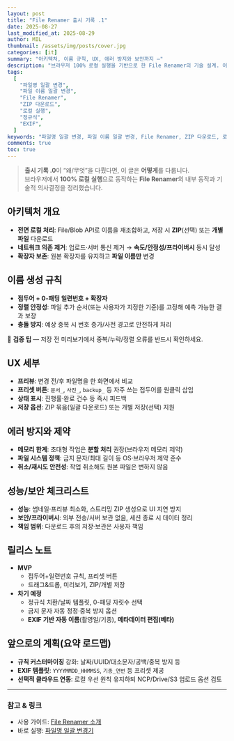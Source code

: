 ```yaml
---
layout: post
title: "File Renamer 출시 기록 .1"
date: 2025-08-27
last_modified_at: 2025-08-29
author: MIL
thumbnail: /assets/img/posts/cover.jpg
categories: [it]
summary: "아키텍처, 이름 규칙, UX, 에러 방지와 보안까지 —"
description: "브라우저 100% 로컬 실행을 기반으로 한 File Renamer의 기술 설계. 이름 규칙, 정렬 안정성, ZIP/개별 다운로드 흐름, 메타데이터/EXIF 로드맵, 성능/보안 체크리스트와 릴리스 노트를 정리합니다."
tags:
  [
    "파일명 일괄 변경",
    "파일 이름 일괄 변경",
    "File Renamer",
    "ZIP 다운로드",
    "로컬 실행",
    "정규식",
    "EXIF",
  ]
keywords: "파일명 일괄 변경, 파일 이름 일괄 변경, File Renamer, ZIP 다운로드, 로컬 실행, 정규식, EXIF"
comments: true
toc: true
---
```


<style>
  .post .post-content ul,
  .post .post-content ol{margin:.5rem 0 1rem;padding-left:1.25rem}
  .post .post-content ul{list-style:none;padding-left:0}
  .post .post-content ul li{position:relative;padding-left:1.25rem;margin:.35rem 0;line-height:1.75}
  .post .post-content ul li::before{content:"";position:absolute;left:0;top:.7em;width:.5rem;height:.5rem;border-radius:50%;background:#A0C878;box-shadow:0 0 0 2px rgba(246,171,122,.15)}
  .post .post-content li > ul{margin-top:.3rem}
  .post .post-content li > ul li::before{width:.45rem;height:.45rem;top:.75em;opacity:.9}
  .post .post-content ol{list-style:decimal;padding-left:1.25rem}
  .post .post-content ol li{margin:.35rem 0;line-height:1.75}
  .post .note{border:1px solid #e5e7eb;border-radius:10px;background:#fff;padding:12px 14px;margin:12px 0}
</style>

> **출시 기록 .0**이 “왜/무엇”을 다뤘다면, 이 글은 **어떻게**를 다룹니다.  
> 브라우저에서 **100% 로컬 실행**으로 동작하는 **File Renamer**의 내부 동작과 기술적 의사결정을 정리했습니다.

## 아키텍처 개요

- **전면 로컬 처리**: File/Blob API로 이름을 재조합하고, 저장 시 **ZIP**(선택) 또는 **개별 파일** 다운로드
- **네트워크 의존 제거**: 업로드·서버 통신 제거 → **속도/안정성/프라이버시** 동시 달성
- **확장자 보존**: 원본 확장자를 유지하고 **파일 이름만** 변경

## 이름 생성 규칙

- **접두어 + 0-패딩 일련번호 + 확장자**
- **정렬 안정성**: 파일 추가 순서(또는 사용자가 지정한 기준)를 고정해 예측 가능한 결과 보장
- **충돌 방지**: 예상 중복 시 번호 증가/사전 경고로 안전하게 처리

<div class="note">🔎 <strong>검증 팁</strong> — 저장 전 미리보기에서 중복/누락/정렬 오류를 반드시 확인하세요.</div>

## UX 세부

- **프리뷰**: 변경 전/후 파일명을 한 화면에서 비교
- **프리셋 버튼**: `문서_`, `사진_`, `backup_` 등 자주 쓰는 접두어를 원클릭 삽입
- **상태 표시**: 진행률·완료 건수 등 즉시 피드백
- **저장 옵션**: ZIP 묶음(일괄 다운로드) 또는 개별 저장(선택) 지원

## 에러 방지와 제약

- **메모리 한계**: 초대형 작업은 **분할 처리** 권장(브라우저 메모리 제약)
- **파일 시스템 정책**: 금지 문자/최대 길이 등 OS·브라우저 제약 준수
- **취소/재시도 안전성**: 작업 취소해도 원본 파일은 변하지 않음

## 성능/보안 체크리스트

- **성능**: 썸네일·프리뷰 최소화, 스트리밍 ZIP 생성으로 UI 지연 방지
- **보안/프라이버시**: 외부 전송/서버 보관 없음, 세션 종료 시 데이터 정리
- **책임 범위**: 다운로드 후의 저장·보관은 사용자 책임

## 릴리스 노트

- **MVP**
  - 접두어+일련번호 규칙, 프리셋 버튼
  - 드래그&드롭, 미리보기, ZIP/개별 저장
- **차기 예정**
  - 정규식 치환/날짜 템플릿, 0-패딩 자릿수 선택
  - 금지 문자 자동 정정·중복 방지 옵션
  - **EXIF 기반 자동 이름**(촬영일/기종), **메타데이터 편집(베타)**

## 앞으로의 계획(요약 로드맵)

- **규칙 커스터마이징** 강화: 날짜/UUID/대소문자/공백/중복 방지 등
- **EXIF 템플릿**: `YYYYMMDD_HHMMSS`, `기종_연번` 등 프리셋 제공
- **선택적 클라우드 연동**: 로컬 우선 원칙 유지하되 NCP/Drive/S3 업로드 옵션 검토

---

### 참고 & 링크

- 사용 가이드: [File Renamer 소개](/file-renamer-how-it-works)
- 바로 실행: [파일명 일괄 변경기](/file-renamer)
